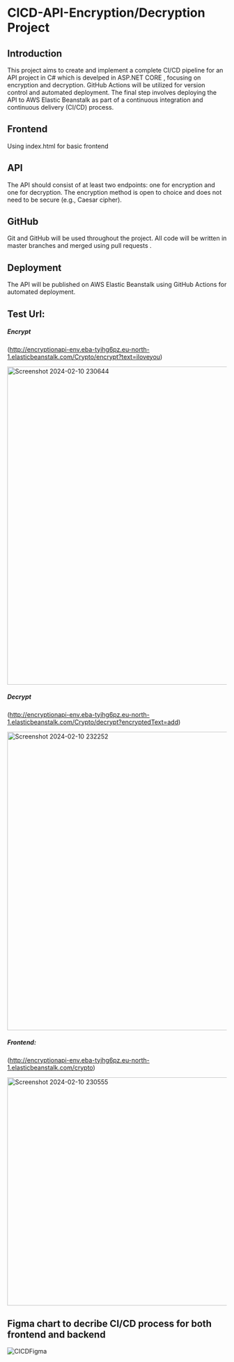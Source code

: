 # CICD-API-Encryption/Decryption Project
## Introduction
This project aims to create and implement a complete CI/CD pipeline for an API project in C# which is develped in ASP.NET CORE , focusing on encryption and decryption.
GitHub Actions will be utilized for version control and automated deployment. 
The final step involves deploying the API to AWS Elastic Beanstalk as part of a continuous integration and continuous delivery (CI/CD) process.
## Frontend
Using index.html for basic frontend
## API
The API should consist of at least two endpoints: one for encryption and one for decryption.
The encryption method is open to choice and does not need to be secure (e.g., Caesar cipher).

## GitHub
Git and GitHub will be used throughout the project. All code will be written in master branches and merged using pull requests .
## Deployment
The API will be published on AWS Elastic Beanstalk using GitHub Actions for automated deployment.
## Test Url:
##### Encrypt
(http://encryptionapi-env.eba-tyihg6pz.eu-north-1.elasticbeanstalk.com/Crypto/encrypt?text=iloveyou)



<img width="729" alt="Screenshot 2024-02-10 230644" src="https://github.com/IvyAnalisa/CICD-API-Encryption/assets/37039741/466fbc0b-cefd-460e-9e05-30da1aee0c8b">

##### Decrypt
(http://encryptionapi-env.eba-tyihg6pz.eu-north-1.elasticbeanstalk.com/Crypto/decrypt?encryptedText=add)

<img width="684" alt="Screenshot 2024-02-10 232252" src="https://github.com/IvyAnalisa/CICD-API-Encryption/assets/37039741/b49882b9-c024-4607-af54-31ce511102c4">

##### Frontend:
(http://encryptionapi-env.eba-tyihg6pz.eu-north-1.elasticbeanstalk.com/crypto)

<img width="523" alt="Screenshot 2024-02-10 230555" src="https://github.com/IvyAnalisa/CICD-API-Encryption/assets/37039741/87564350-390c-49f1-9230-d044a66e0feb">

## Figma chart to  decribe CI/CD process for both frontend and backend
![CICDFigma](https://github.com/IvyAnalisa/CICD-API-Encryption/assets/37039741/6f740452-ef8a-4a9c-941a-9450b5c062c1)

